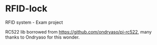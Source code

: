 # RFID-lock
RFID system - Exam project


RC522 lib borrowed from https://github.com/ondryaso/pi-rc522, many thanks to Ondryaso for this wonder.
